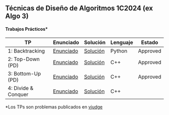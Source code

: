 ## Técnicas de Diseño de Algoritmos 1C2024 (ex Algo 3)

#### Trabajos Prácticos*

| TP | Enunciado | Solución | Lenguaje | Estado |
|-----|-------------------------------------------------------------------------- |-------------------------------------------------------------------------| - | - |
| 1: Backtracking | [Enunciado](https://github.com/arielbakal/uba_tda/blob/main/TPs/TP1/enunciado.pdf) | [Solución](https://github.com/arielbakal/uba_tda/blob/main/TPs/TP1/solucion.py) | Python | Approved |
| 2: Top-Down (PD) | [Enunciado](https://github.com/arielbakal/uba_tda/blob/main/TPs/TP2/enunciado.pdf) | [Solución](https://github.com/arielbakal/uba_tda/blob/main/TPs/TP2/solucion.cpp) | C++ | Approved |
| 3: Bottom-Up (PD) | [Enunciado](https://github.com/arielbakal/uba_tda/blob/main/TPs/TP3/enunciado.pdf) | [Solución](https://github.com/arielbakal/uba_tda/blob/main/TPs/TP3/solucion.cpp) | C++ | Approved |
| 4: Divide & Conquer | [Enunciado](https://github.com/arielbakal/uba_tda/blob/main/TPs/TP4/enunciado.pdf) | [Solución](https://github.com/arielbakal/uba_tda/blob/main/TPs/TP4/solucion.cpp) | C++ |  |

*Los TPs son problemas publicados en [vjudge](https://vjudge.net/)
